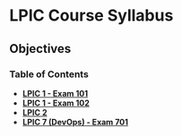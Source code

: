 # LPIC Course Syllabus

## Objectives

### Table of Contents

- [**LPIC 1 - Exam 101**](lpic1-exam101.md)
- [**LPIC 1 - Exam 102**](lpic1-exam102.md)
- [**LPIC 2**](lpic2.md)
- [**LPIC 7 (DevOps) - Exam 701**](lpic7-exam701.md)
